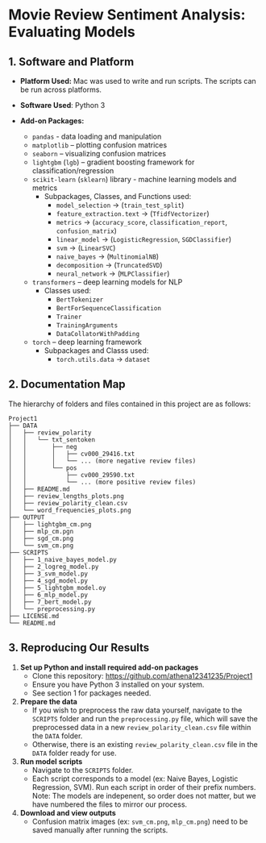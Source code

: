 # Movie Review Sentiment Analysis: Evaluating Models


## 1. Software and Platform
- **Platform Used:** Mac was used to write and run scripts. The scripts can be run across platforms.
- **Software Used**: Python 3
 
- **Add-on Packages:**  
  - `pandas` - data loading and manipulation
  - `matplotlib` – plotting confusion matrices  
  - `seaborn` – visualizing confusion matrices
  - `lightgbm` (`lgb`) – gradient boosting framework for classification/regression  
  - `scikit-learn` (`sklearn`) library - machine learning models and metrics  
    - Subpackages, Classes, and Functions used:
        - `model_selection` → (`train_test_split`)
        - `feature_extraction.text` → (`TfidfVectorizer`)
        - `metrics` → (`accuracy_score`, `classification_report`, `confusion_matrix`)
        - `linear_model` → (`LogisticRegression`, `SGDClassifier`)
        - `svm` → (`LinearSVC`)
        - `naive_bayes` → (`MultinomialNB`)
        - `decomposition` → (`TruncatedSVD`)
        - `neural_network` → (`MLPClassifier`)
  - `transformers` – deep learning models for NLP  
    - Classes used:
        - `BertTokenizer`
        - `BertForSequenceClassification`
        - `Trainer`
        - `TrainingArguments`
        - `DataCollatorWithPadding`  
  - `torch` – deep learning framework  
    - Subpackages and Classs used:
        - `torch.utils.data` → `dataset`


## 2. Documentation Map
The hierarchy of folders and files contained in this project are as follows:

```text
Project1
├── DATA
│   ├── review_polarity
│   │   └── txt_sentoken
│   │       ├── neg
│   │       │   ├── cv000_29416.txt
│   │       │   └── ... (more negative review files)
│   │       └── pos
│   │           ├── cv000_29590.txt
│   │           └── ... (more positive review files)
│   ├── README.md
│   ├── review_lengths_plots.png
│   ├── review_polarity_clean.csv
│   └── word_frequencies_plots.png
├── OUTPUT
│   ├── lightgbm_cm.png
│   ├── mlp_cm.pgn
│   ├── sgd_cm.png
│   └── svm_cm.png
├── SCRIPTS
│   ├── 1_naive_bayes_model.py
│   ├── 2_logreg_model.py
│   ├── 3_svm_model.py
│   ├── 4_sgd_model.py
│   ├── 5_lightgbm_model.oy
│   ├── 6_mlp_model.py
│   ├── 7_bert_model.py
│   └── preprocessing.py
├── LICENSE.md
└── README.md
```

## 3. Reproducing Our Results
  1. **Set up Python and install required add-on packages**
     - Clone this repository: https://github.com/athena12341235/Project1
     - Ensure you have Python 3 installed on your system.
     - See section 1 for packages needed.
  2. **Prepare the data**
     - If you wish to preprocess the raw data yourself, navigate to the `SCRIPTS` folder and run the `preprocessing.py` file, which will save the preprocessed data in a new `review_polarity_clean.csv` file within the `DATA` folder.
     - Otherwise, there is an existing `review_polarity_clean.csv` file in the `DATA` folder ready for use.
  4. **Run model scripts**
     - Navigate to the `SCRIPTS` folder.
     - Each script corresponds to a model (ex: Naive Bayes, Logistic Regression, SVM). Run each script in order of their prefix numbers. Note: The models are indepenent, so order does not matter, but we have numbered the files to mirror our process. 
  5. **Download and view outputs** 
     - Confusion matrix images (ex: `svm_cm.png`, `mlp_cm.png`) need to be saved manually after running the scripts.
